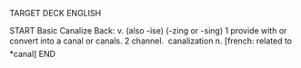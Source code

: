 TARGET DECK
ENGLISH

START
Basic
Canalize
Back: v. (also -ise) (-zing or -sing) 1 provide with or convert into a canal or canals. 2 channel.  canalization n. [french: related to *canal]
END
